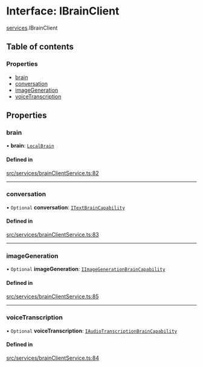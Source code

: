# Interface: IBrainClient

[services](../modules/services.md).IBrainClient

## Table of contents

### Properties

- [brain](services.IBrainClient.md#brain)
- [conversation](services.IBrainClient.md#conversation)
- [imageGeneration](services.IBrainClient.md#imagegeneration)
- [voiceTranscription](services.IBrainClient.md#voicetranscription)

## Properties

### brain

• **brain**: [`LocalBrain`](../modules/services.md#localbrain)

#### Defined in

[src/services/brainClientService.ts:82](https://github.com/mtsdnz/allai-core/blob/5932278/src/services/brainClientService.ts#L82)

___

### conversation

• `Optional` **conversation**: [`ITextBrainCapability`](services.ITextBrainCapability.md)

#### Defined in

[src/services/brainClientService.ts:83](https://github.com/mtsdnz/allai-core/blob/5932278/src/services/brainClientService.ts#L83)

___

### imageGeneration

• `Optional` **imageGeneration**: [`IImageGenerationBrainCapability`](services.IImageGenerationBrainCapability.md)

#### Defined in

[src/services/brainClientService.ts:85](https://github.com/mtsdnz/allai-core/blob/5932278/src/services/brainClientService.ts#L85)

___

### voiceTranscription

• `Optional` **voiceTranscription**: [`IAudioTranscriptionBrainCapability`](services.IAudioTranscriptionBrainCapability.md)

#### Defined in

[src/services/brainClientService.ts:84](https://github.com/mtsdnz/allai-core/blob/5932278/src/services/brainClientService.ts#L84)

